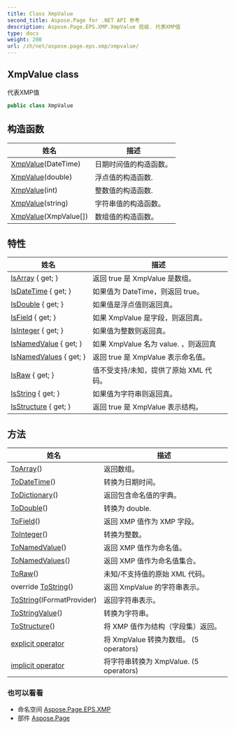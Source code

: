 ```yaml
---
title: Class XmpValue
second_title: Aspose.Page for .NET API 参考
description: Aspose.Page.EPS.XMP.XmpValue 班级. 代表XMP值
type: docs
weight: 200
url: /zh/net/aspose.page.eps.xmp/xmpvalue/
---
```

## XmpValue class

代表XMP值

```csharp
public class XmpValue
```

## 构造函数

| 姓名 | 描述 |
| --- | --- |
| [XmpValue](xmpvalue/#constructor_3)(DateTime) | 日期时间值的构造函数。 |
| [XmpValue](xmpvalue/#constructor_1)(double) | 浮点值的构造函数. |
| [XmpValue](xmpvalue/#constructor_2)(int) | 整数值的构造函数. |
| [XmpValue](xmpvalue/#constructor_4)(string) | 字符串值的构造函数。 |
| [XmpValue](xmpvalue/#constructor)(XmpValue[]) | 数组值的构造函数。 |

## 特性

| 姓名 | 描述 |
| --- | --- |
| [IsArray](../../aspose.page.eps.xmp/xmpvalue/isarray/) { get; } | 返回 true 是 XmpValue 是数组。 |
| [IsDateTime](../../aspose.page.eps.xmp/xmpvalue/isdatetime/) { get; } | 如果值为 DateTime，则返回 true。 |
| [IsDouble](../../aspose.page.eps.xmp/xmpvalue/isdouble/) { get; } | 如果值是浮点值则返回真。 |
| [IsField](../../aspose.page.eps.xmp/xmpvalue/isfield/) { get; } | 如果 XmpValue 是字段，则返回真。 |
| [IsInteger](../../aspose.page.eps.xmp/xmpvalue/isinteger/) { get; } | 如果值为整数则返回真。 |
| [IsNamedValue](../../aspose.page.eps.xmp/xmpvalue/isnamedvalue/) { get; } | 如果 XmpValue 名为 value. ，则返回真 |
| [IsNamedValues](../../aspose.page.eps.xmp/xmpvalue/isnamedvalues/) { get; } | 返回 true 是 XmpValue 表示命名值。 |
| [IsRaw](../../aspose.page.eps.xmp/xmpvalue/israw/) { get; } | 值不受支持/未知，提供了原始 XML 代码。 |
| [IsString](../../aspose.page.eps.xmp/xmpvalue/isstring/) { get; } | 如果值为字符串则返回真。 |
| [IsStructure](../../aspose.page.eps.xmp/xmpvalue/isstructure/) { get; } | 返回 true 是 XmpValue 表示结构。 |

## 方法

| 姓名 | 描述 |
| --- | --- |
| [ToArray](../../aspose.page.eps.xmp/xmpvalue/toarray/)() | 返回数组。 |
| [ToDateTime](../../aspose.page.eps.xmp/xmpvalue/todatetime/)() | 转换为日期时间。 |
| [ToDictionary](../../aspose.page.eps.xmp/xmpvalue/todictionary/)() | 返回包含命名值的字典。 |
| [ToDouble](../../aspose.page.eps.xmp/xmpvalue/todouble/)() | 转换为 double. |
| [ToField](../../aspose.page.eps.xmp/xmpvalue/tofield/)() | 返回 XMP 值作为 XMP 字段。 |
| [ToInteger](../../aspose.page.eps.xmp/xmpvalue/tointeger/)() | 转换为整数。 |
| [ToNamedValue](../../aspose.page.eps.xmp/xmpvalue/tonamedvalue/)() | 返回 XMP 值作为命名值。 |
| [ToNamedValues](../../aspose.page.eps.xmp/xmpvalue/tonamedvalues/)() | 返回 XMP 值作为命名值集合。 |
| [ToRaw](../../aspose.page.eps.xmp/xmpvalue/toraw/)() | 未知/不支持值的原始 XML 代码。 |
| override [ToString](../../aspose.page.eps.xmp/xmpvalue/tostring/#tostring)() | 返回 XmpValue 的字符串表示。 |
| [ToString](../../aspose.page.eps.xmp/xmpvalue/tostring/#tostring_1)(IFormatProvider) | 返回字符串表示。 |
| [ToStringValue](../../aspose.page.eps.xmp/xmpvalue/tostringvalue/)() | 转换为字符串。 |
| [ToStructure](../../aspose.page.eps.xmp/xmpvalue/tostructure/)() | 将 XMP 值作为结构（字段集）返回。 |
| [explicit operator](../../aspose.page.eps.xmp/xmpvalue/op_explicit/#op_explicit) | 将 XmpValue 转换为数组。 (5 operators) |
| [implicit operator](../../aspose.page.eps.xmp/xmpvalue/op_implicit/#op_implicit_4) | 将字符串转换为 XmpValue. (5 operators) |

### 也可以看看

* 命名空间 [Aspose.Page.EPS.XMP](../../aspose.page.eps.xmp/)
* 部件 [Aspose.Page](../../)



